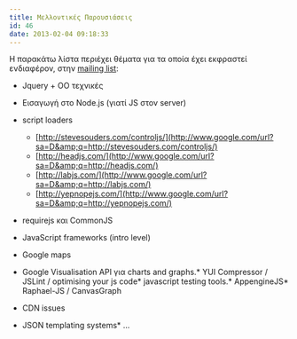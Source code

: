 ```yaml
---
title: Μελλοντικές Παρουσιάσεις
id: 46
date: 2013-02-04 09:18:33
---
```


&Eta; &pi;&alpha;&rho;&alpha;&kappa;&#940;&tau;&omega; &lambda;&#943;&sigma;&tau;&alpha; &pi;&epsilon;&rho;&iota;&#941;&chi;&epsilon;&iota; &theta;&#941;&mu;&alpha;&tau;&alpha; &gamma;&iota;&alpha; &tau;&alpha; &omicron;&pi;&omicron;&#943;&alpha; &#941;&chi;&epsilon;&iota; &epsilon;&kappa;&phi;&rho;&alpha;&sigma;&tau;&epsilon;&#943; &epsilon;&nu;&delta;&iota;&alpha;&phi;&#941;&rho;&omicron;&nu;, &sigma;&tau;&eta;&nu; [mailing list](http://groups.google.com/group/greecejs):

*   Jquery + OO &tau;&epsilon;&chi;&nu;&iota;&kappa;&#941;&sigmaf;
*   &Epsilon;&iota;&sigma;&alpha;&gamma;&omega;&gamma;&#942; &sigma;&tau;&omicron; Node.js (&gamma;&iota;&alpha;&tau;&#943; JS &sigma;&tau;&omicron;&nu; server)
*   script loaders 

    *   [http://stevesouders.com/controljs/](http://www.google.com/url?sa=D&amp;q=http://stevesouders.com/controljs/)&nbsp;
    *   [http://headjs.com/](http://www.google.com/url?sa=D&amp;q=http://headjs.com/)&nbsp;
    *   [http://labjs.com/](http://www.google.com/url?sa=D&amp;q=http://labjs.com/)&nbsp;
    *   [http://yepnopejs.com/](http://www.google.com/url?sa=D&amp;q=http://yepnopejs.com/)

*   requirejs &kappa;&alpha;&iota; CommonJS
*   JavaScript frameworks (intro level)
*   Google maps
*   Google Visualisation API &gamma;&iota;&alpha; charts and graphs.*   YUI Compressor / JSLint / optimising your js code*   javascript testing tools.*   AppengineJS*   Raphael-JS / CanvasGraph
*   CDN issues
*   JSON templating systems*   ...